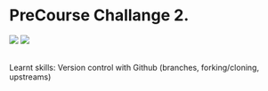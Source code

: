 PreCourse Challange 2.
===================
<div>
<img src = https://img.shields.io/badge/%20-CommandLine%20-yellowgreen.svg>
<img src = https://img.shields.io/badge/%20-GitHub-orange.svg>
</div>
<br>

Learnt skills: Version control with Github (branches, forking/cloning, upstreams)  
